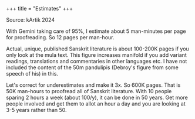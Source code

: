 +++
title = "Estimates"
+++

Source: kArtik 2024

With Gemini taking care of 95%, I estimate about 5 man-minutes per page for proofreading. So 12 pages per man-hour.

Actual, unique, published Sanskrit literature is about 100-200K pages if you only look at the mula text. This figure increases manifold if you add variant readings, translations and commentaries in other languages etc. I have not included the content of the 50m pandulipis (Debroy's figure from some speech of his) in this.

Let's correct for underestimates and make it 3x. So 600K pages. That is 50K man-hours to proofread all of Sanskrit literature. With 10 people sparing 2 hours a week (about 100/y), it can be done in 50 years. Get more people involved and get them to allot an hour a day and you are looking at 3-5 years rather than 50.
